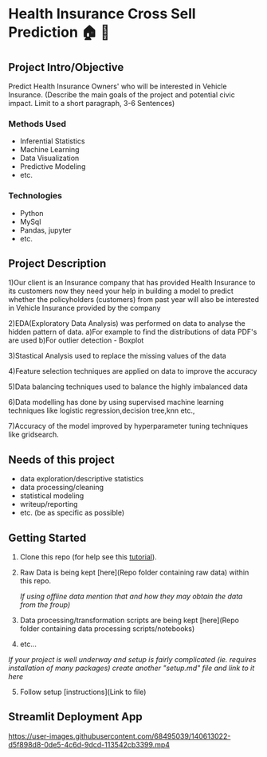 
# Health Insurance Cross Sell Prediction 🏠 🏥

## Project Intro/Objective
Predict Health Insurance Owners' who will be interested in Vehicle Insurance. (Describe the main goals of the project and potential civic impact. Limit to a short paragraph, 3-6 Sentences)

### Methods Used
* Inferential Statistics
* Machine Learning
* Data Visualization
* Predictive Modeling
* etc.

### Technologies
* Python
*  MySql
* Pandas, jupyter
* etc. 

## Project Description

1)Our client is an Insurance company that has provided Health Insurance to its customers now they need your help in building a model to predict whether the policyholders (customers) from past year will also be interested in Vehicle Insurance provided by the company

2)EDA(Exploratory Data Analysis) was performed on data to analyse the hidden pattern of data.
  a)For example to find the distributions of data PDF's  are used
  b)For outlier detection - Boxplot
  
3)Stastical Analysis used to replace the missing values of the data

4)Feature selection techniques are applied on data to improve the accuracy

5)Data balancing techniques used to balance the highly imbalanced data

6)Data modelling has done by using supervised machine learning techniques like logistic regression,decision tree,knn etc.,

7)Accuracy of the model improved by hyperparameter tuning techniques like gridsearch.
  
## Needs of this project

- data exploration/descriptive statistics
- data processing/cleaning
- statistical modeling
- writeup/reporting
- etc. (be as specific as possible)

## Getting Started

1. Clone this repo (for help see this [tutorial](https://help.github.com/articles/cloning-a-repository/)).
2. Raw Data is being kept [here](Repo folder containing raw data) within this repo.

    *If using offline data mention that and how they may obtain the data from the froup)*
    
3. Data processing/transformation scripts are being kept [here](Repo folder containing data processing scripts/notebooks)
4. etc...

*If your project is well underway and setup is fairly complicated (ie. requires installation of many packages) create another "setup.md" file and link to it here*  

5. Follow setup [instructions](Link to file)

## Streamlit Deployment App



https://user-images.githubusercontent.com/68495039/140613022-d5f898d8-0de5-4c6d-9dcd-113542cb3399.mp4





